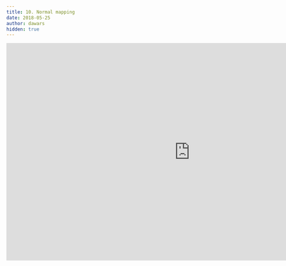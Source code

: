 ```yaml
---
title: 10. Normal mapping
date: 2018-05-25
author: dawars
hidden: true
---
```

<p></p>
<div class="video-container">
<iframe src="https://docs.google.com/presentation/d/e/2PACX-1vTZ61MxpnYvefaa9BoDX8pK_ovSSaT1e5GkxGakjI2L98-BVbV849u1r6TC8-66T8Qvpa14d_XyBI6r/embed?start=false&loop=false&delayms=3000" frameborder="0" width="960" height="569" allowfullscreen="true" mozallowfullscreen="true" webkitallowfullscreen="true"></iframe>
</div>
